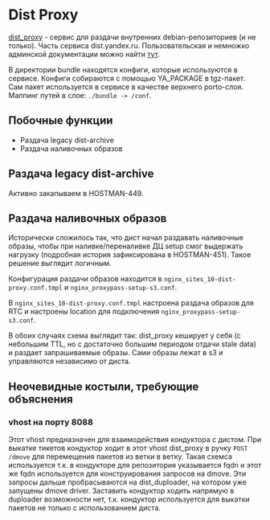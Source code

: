 # Dist Proxy
[dist_proxy](https://nanny.yandex-team.ru/ui/#/services/catalog/dist_proxy/) - сервис для раздачи внутренних debian-репозиториев 
(и не только). Часть сервиса dist.yandex.ru. Пользовательская и немножко админской документации можно найти [тут](http://wiki.yandex-team.ru/runtime-cloud/services/dist/).

В директории bundle находятся конфиги, которые используются в сервисе. Конфиги собираются с помощью YA_PACKAGE в tgz-пакет. Сам пакет используется в сервисе в качестве верхнего porto-слоя. Маппинг путей в слое: `./bundle -> /conf`.


## Побочные функции
* Раздача legacy dist-archive
* Раздача наливочных образов

## Раздача legacy dist-archive
Активно закапываем в HOSTMAN-449. 

## Раздача наливочных образов
Исторически сложилось так, что дист начал раздавать наливочные образы, чтобы при наливке/переналивке ДЦ setup смог выдержать нагрузку (подробная история зафиксирована в HOSTMAN-451). Такое решение выглядит логичным.

Конфигурация раздачи образов находится в `nginx_sites_10-dist-proxy.conf.tmpl` и `nginx_proxypass-setup-s3.conf`. 

В `nginx_sites_10-dist-proxy.conf.tmpl` настроена раздача образов для RTC и настроены location для подключения `nginx_proxypass-setup-s3.conf`.

В обоих случаях схема выглядит так: dist_proxy кеширует у себя (с небольшим TTL, но с достаточно большим периодом отдачи stale data) и раздает запрашиваемые образы. Сами образы лежат в s3 и управляются независимо от диста.

## Неочевидные костыли, требующие объяснения
### vhost на порту 8088
Этот vhost предназначен для взаимодействия кондуктора с дистом. При выкатке тикетов кондуктор ходит в этот vhost dist_proxy в ручку `POST /dmove` для перемещения пакетов из ветки в ветку. Такая схемса используется т.к. в кондукторе для репозитория указывается fqdn и этот же fqdn используется для конструирования запросов на dmove. Эти запросы дальше пробрасываются на dist_duploader, на котором уже запущены dmove driver. Заставить кондуктор ходить напрямую в duploader возможности нет, т.к. кондуктор используется для выкатки пакетов не только с использованием диста.

